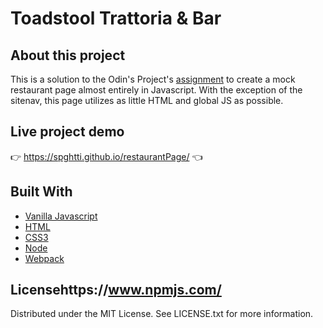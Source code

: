 # Toadstool Trattoria & Bar

## About this project

This is a solution to the Odin's Project's [assignment](https://www.theodinproject.com/paths/full-stack-javascript/courses/javascript/lessons/restaurant-page) to create a mock restaurant page almost entirely in Javascript. With the exception of the sitenav, this page utilizes as little HTML and global JS as possible. 

## Live project demo
:point_right: https://spghtti.github.io/restaurantPage/ :point_left:

## Built With

- [Vanilla Javascript](https://developer.mozilla.org/en-US/docs/Web/JavaScript)
- [HTML](https://developer.mozilla.org/en-US/docs/Web/HTML)
- [CSS3](https://developer.mozilla.org/en-US/docs/Web/CSS)
- [Node](https://www.npmjs.com/)
- [Webpack](https://webpack.js.org/)


## Licensehttps://www.npmjs.com/

Distributed under the MIT License. See LICENSE.txt for more information.